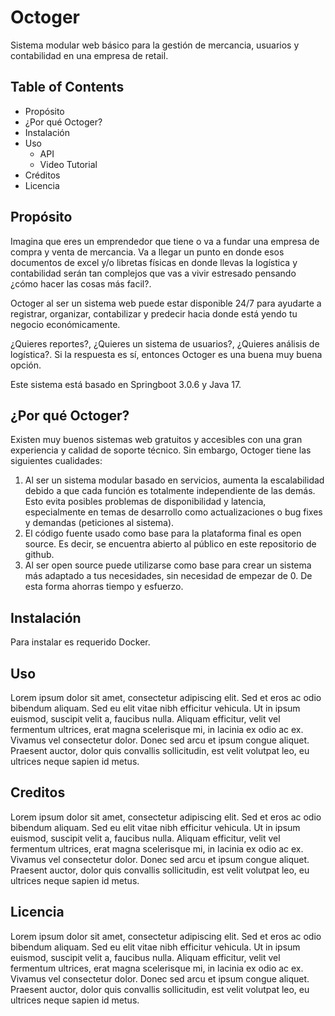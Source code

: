 # Octoger

Sistema modular web básico para la gestión de mercancia, usuarios y contabilidad en una empresa de retail.

## **Table of Contents**

- Propósito
- ¿Por qué Octoger?
- Instalación
- Uso
    - API
    - Video Tutorial
- Créditos
- Licencia

## Propósito

Imagina que eres un emprendedor que tiene o va a fundar una empresa de compra y venta de mercancia. Va a llegar un punto en donde esos documentos de excel y/o libretas físicas en donde llevas la logística y contabilidad serán tan complejos que vas a vivir estresado pensando ¿cómo hacer las cosas más facil?.

Octoger al ser un sistema web puede estar disponible 24/7 para ayudarte a registrar, organizar, contabilizar y predecir hacia donde está yendo tu negocio económicamente.

¿Quieres reportes?, ¿Quieres un sistema de usuarios?, ¿Quieres análisis de logística?. Si la respuesta es sí, entonces Octoger es una buena muy buena opción.

Este sistema está basado en Springboot 3.0.6 y Java 17.

## ¿Por qué Octoger?

Existen muy buenos sistemas web gratuitos y accesibles con una gran experiencia y calidad de soporte técnico. Sin embargo, Octoger tiene las siguientes cualidades:

1. Al ser un sistema modular basado en servicios, aumenta la escalabilidad debido a que cada función es totalmente independiente de las demás. Esto evita posibles problemas de disponibilidad y latencia, especialmente en temas de desarrollo como actualizaciones o bug fixes y demandas (peticiones al sistema).
2. El código fuente usado como base para la plataforma final es open source. Es decir, se encuentra abierto al público en este repositorio de github.
3. Al ser open source puede utilizarse como base para crear un sistema más adaptado a tus necesidades, sin necesidad de empezar de 0. De esta forma ahorras tiempo y esfuerzo.

## **Instalación**

Para instalar es requerido Docker.

## **Uso**

Lorem ipsum dolor sit amet, consectetur adipiscing elit. Sed et eros ac odio bibendum aliquam. Sed eu elit vitae nibh efficitur vehicula. Ut in ipsum euismod, suscipit velit a, faucibus nulla. Aliquam efficitur, velit vel fermentum ultrices, erat magna scelerisque mi, in lacinia ex odio ac ex. Vivamus vel consectetur dolor. Donec sed arcu et ipsum congue aliquet. Praesent auctor, dolor quis convallis sollicitudin, est velit volutpat leo, eu ultrices neque sapien id metus. 

## **Creditos**

Lorem ipsum dolor sit amet, consectetur adipiscing elit. Sed et eros ac odio bibendum aliquam. Sed eu elit vitae nibh efficitur vehicula. Ut in ipsum euismod, suscipit velit a, faucibus nulla. Aliquam efficitur, velit vel fermentum ultrices, erat magna scelerisque mi, in lacinia ex odio ac ex. Vivamus vel consectetur dolor. Donec sed arcu et ipsum congue aliquet. Praesent auctor, dolor quis convallis sollicitudin, est velit volutpat leo, eu ultrices neque sapien id metus. 

## **Licencia**

Lorem ipsum dolor sit amet, consectetur adipiscing elit. Sed et eros ac odio bibendum aliquam. Sed eu elit vitae nibh efficitur vehicula. Ut in ipsum euismod, suscipit velit a, faucibus nulla. Aliquam efficitur, velit vel fermentum ultrices, erat magna scelerisque mi, in lacinia ex odio ac ex. Vivamus vel consectetur dolor. Donec sed arcu et ipsum congue aliquet. Praesent auctor, dolor quis convallis sollicitudin, est velit volutpat leo, eu ultrices neque sapien id metus.
